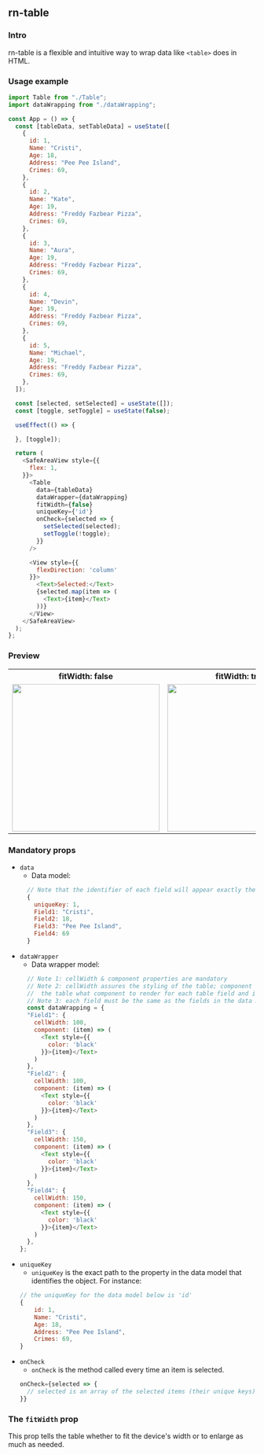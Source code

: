 ## rn-table

### Intro
rn-table is a flexible and intuitive way to wrap data like `<table>` does in HTML.

### Usage example

```js
import Table from "./Table";
import dataWrapping from "./dataWrapping";

const App = () => {
  const [tableData, setTableData] = useState([
    {
      id: 1,
      Name: "Cristi",
      Age: 18,
      Address: "Pee Pee Island",
      Crimes: 69,
    },
    {
      id: 2,
      Name: "Kate",
      Age: 19,
      Address: "Freddy Fazbear Pizza",
      Crimes: 69,
    },
    {
      id: 3,
      Name: "Aura",
      Age: 19,
      Address: "Freddy Fazbear Pizza",
      Crimes: 69,
    },
    {
      id: 4,
      Name: "Devin",
      Age: 19,
      Address: "Freddy Fazbear Pizza",
      Crimes: 69,
    },
    {
      id: 5,
      Name: "Michael",
      Age: 19,
      Address: "Freddy Fazbear Pizza",
      Crimes: 69,
    },
  ]);

  const [selected, setSelected] = useState([]);
  const [toggle, setToggle] = useState(false);

  useEffect(() => {

  }, [toggle]);

  return (
    <SafeAreaView style={{
      flex: 1,
    }}>
      <Table
        data={tableData}
        dataWrapper={dataWrapping}
        fitWidth={false}
        uniqueKey={'id'}
        onCheck={selected => {
          setSelected(selected);
          setToggle(!toggle);
        }}
      />

      <View style={{
        flexDirection: 'column'
      }}>
        <Text>Selected:</Text>
        {selected.map(item => (
          <Text>{item}</Text>
        ))}
      </View>
    </SafeAreaView>
  );
};
```

### Preview

<table cellpadding="0">
  <tr style="padding: 0">
    <tr>
      <th>fitWidth: false</th>
      <th>fitWidth: true</th>
     </tr>
    <td valign="top"><img src="https://github.com/florinchristian/WappsnTable/blob/master/preview-1.gif" width="300"></td>
    <td valign="top"><img src="https://github.com/florinchristian/WappsnTable/blob/master/preview-2.png" width="300"></td>
  </tr>
</table>

### Mandatory props
- `data`
  - Data model:
  ```js
    // Note that the identifier of each field will appear exactly the same in the table header
    {
      uniqueKey: 1,
      Field1: "Cristi",
      Field2: 18,
      Field3: "Pee Pee Island",
      Field4: 69
    }
  ```
- `dataWrapper`
  - Data wrapper model:
  ```js
    // Note 1: cellWidth & component properties are mandatory
    // Note 2: cellWidth assures the styling of the table; component tells
    //  the table what component to render for each table field and its data
    // Note 3: each field must be the same as the fields in the data model
    const dataWrapping = {
    "Field1": {
      cellWidth: 100,
      component: (item) => (
        <Text style={{
          color: 'black'
        }}>{item}</Text>
      )
    },
    "Field2": {
      cellWidth: 100,
      component: (item) => (
        <Text style={{
          color: 'black'
        }}>{item}</Text>
      )
    },
    "Field3": {
      cellWidth: 150,
      component: (item) => (
        <Text style={{
          color: 'black'
        }}>{item}</Text>
      )
    },
    "Field4": {
      cellWidth: 150,
      component: (item) => (
        <Text style={{
          color: 'black'
        }}>{item}</Text>
      )
    },
  };
  ```
- `uniqueKey`
  - `uniqueKey` is the exact path to the property in the data model that identifies the object.
  For instance:
  ```js
  // the uniqueKey for the data model below is 'id'
  {
      id: 1,
      Name: "Cristi",
      Age: 18,
      Address: "Pee Pee Island",
      Crimes: 69,
  }
  ```
- `onCheck`
  - `onCheck` is the method called every time an item is selected.
  ```js
  onCheck={selected => {
    // selected is an array of the selected items (their unique keys)
  }}
  ```
  
### The `fitWidth` prop
This prop tells the table whether to fit the device's width or to enlarge as much as needed.
